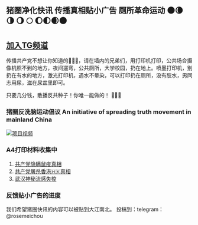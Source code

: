## 猪圈净化快讯 传播真相贴小广告 厕所革命运动 🌑🌘 🌗 🌖 🌕 🌔🌓🌒🌑 

## [加入TG频道](http://t.me/s/zhujuan2018)

传播共产党不想让你知道的🐸🐸🐸，请在墙内的兄弟们，用打印机打印，公共场合摄像机照不到的地方，夜间遛弯，公共厕所，大学校园，扔在地上。喷墨打印机，别扔在有水的地方，激光打印机，遇水不晕染，可以打印扔在厕所，没有胶水，男同志用尿，滋在尿盆里即可。

只要几分钱，散播反共种子！你唯一能做的！ 🐸🐸🐸

### 猪圈反洗脑运动倡议 An initiative of spreading truth movement in mainland China

[![项目视频](http://img.youtube.com/vi/mpR1FhJ2St4/0.jpg)](https://youtu.be/mpR1FhJ2St4 "猪圈反洗脑运动倡议 An initiative of spreading truth movement in mainland China") 

### A4打印材料收集中 

1. [共产党隐瞒鼠疫真相](https://t.me/zhujuan2018/10707)
2. [共产党屠杀香港🇭🇰真相](https://t.me/zhujuan2018/10709)
3. [武汉神秘流感失控](https://t.me/zhujuan2018/12971)

### 反馈贴小广告的进度

我们希望猪圈快讯的内容可以被贴到大江南北。 投稿到：telegram：@rosemeichou
